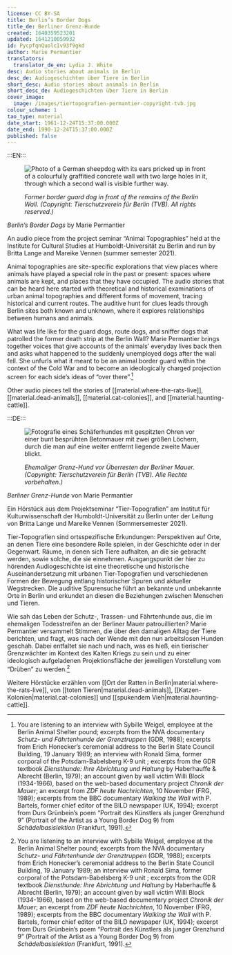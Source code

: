 ```yaml
---
license: CC BY-SA
title: Berlin’s Border Dogs
title_de: Berliner Grenz-Hunde
created: 1640359523201
updated: 1641210059932
id: PycpfqnQuolcIv93f9gkd
author: Marie Permantier
translators:
  translator_de_en: Lydia J. White
desc: Audio stories about animals in Berlin
desc_de: Audiogeschichten über Tiere in Berlin
short_desc: Audio stories about animals in Berlin
short_desc_de: Audiogeschichten über Tiere in Berlin
cover_image:
  image: /images/tiertopografien-permantier-copyright-tvb.jpg
colour_scheme: 1
tao_type: material
date_start: 1961-12-24T15:37:00.000Z
date_end: 1990-12-24T15:37:00.000Z
published: false
---
```


:::EN:::

<figure>

![Photo of a German sheepdog with its ears pricked up in front of a colourfully graffitied concrete wall with two large holes in it, through which a second wall is visible further way.](/images/mv/tiertopografien-permantier-copyright-tvb.JPG)

<figcaption>

_Former border guard dog in front of the remains of the Berlin Wall. (Copyright: Tierschutzverein für Berlin (TVB). All rights reserved.)_

</figcaption>

</figure>

<sound file="/audio/Audiobeitrag_Permantier_website version.mp3">_Berlin’s Border Dogs_ by Marie Permantier</sound>

An audio piece from the project seminar “Animal Topographies” held at the Institute for Cultural Studies at Humboldt-Universität zu Berlin and run by Britta Lange and Mareike Vennen (summer semester 2021). 

Animal topographies are site-specific explorations that view places where animals have played a special role in the past or present: spaces where animals are kept, and places that they have occupied. The audio stories that can be heard here started with theoretical and historical examinations of urban animal topographies and different forms of movement, tracing historical and current routes. The auditive hunt for clues leads through Berlin sites both known and unknown, where it explores relationships between humans and animals.

What was life like for the guard dogs, route dogs, and sniffer dogs that patrolled the former death strip at the Berlin Wall? Marie Permantier brings together voices that give accounts of the animals’ everyday lives back then and asks what happened to the suddenly unemployed dogs after the wall fell. She unfurls what it meant to be an animal border guard within the context of the Cold War and to become an ideologically charged projection screen for each side’s ideas of “over there”.[^1]

Other audio pieces tell the stories of [[material.where-the-rats-live]], [[material.dead-animals]], [[material.cat-colonies]], and [[material.haunting-cattle]].


[^1]: You are listening to an interview with Sybille Weigel, employee at the Berlin Animal Shelter pound; excerpts from the NVA documentary _Schutz- und Fährtenhunde der Grenztruppen_ (GDR, 1988); excerpts from Erich Honecker’s ceremonial address to the Berlin State Council Building, 19 January 1989; an interview with Ronald Sima, former corporal of the Potsdam-Babelsberg K-9 unit ; excerpts from the GDR textbook _Diensthunde: Ihre Abrichtung und Haltung_ by Haberhauffe & Albrecht (Berlin, 1979); an account given by wall victim Willi Block (1934-1966), based on the web-based documentary project _Chronik der Mauer_; an excerpt from _ZDF heute Nachrichten_, 10 November (FRG, 1989); excerpts from the BBC documentary _Walking the Wall_ with P. Bartels, former chief editor of the BILD newspaper (UK, 1994); excerpt from Durs Grünbein’s poem “Portrait des Künstlers als junger Grenzhund 9” (Portrait of the Artist as a Young Border Dog 9) from _Schädelbasislektion_ (Frankfurt, 1991).

:::DE:::

<figure>

![Fotografie eines Schäferhundes mit gespitzten Ohren vor einer bunt besprühten Betonmauer mit zwei größen Löchern, durch die man auf eine weiter entfernt liegende zweite Mauer blickt.](/images/mv/tiertopografien-permantier-copyright-tvb.JPG)

<figcaption>

_Ehemaliger Grenz-Hund vor Überresten der Berliner Mauer. (Copyright: Tierschutzverein für Berlin (TVB). Alle Rechte vorbehalten.)_

</figcaption>

</figure>

<sound file="/audio/Audiobeitrag_Permantier_website version.mp3">_Berliner Grenz-Hunde_ von Marie Permantier</sound>

Ein Hörstück aus dem Projektseminar “Tier-Topografien” am Institut für Kulturwissenschaft der Humboldt-Universität zu Berlin unter der Leitung von Britta Lange und Mareike Vennen (Sommersemester 2021). 

Tier-Topografien sind ortsspezifische Erkundungen: Perspektiven auf Orte, an denen Tiere eine besondere Rolle spielen, in der Geschichte oder in der Gegenwart. Räume, in denen sich Tiere aufhalten, an die sie gebracht werden, sowie solche, die sie einnehmen. Ausgangspunkt der hier zu hörenden Audiogeschichte ist eine theoretische und historische Auseinandersetzung mit urbanen Tier-Topografien und verschiedenen Formen der Bewegung entlang historischer Spuren und aktueller Wegstrecken. Die auditive Spurensuche führt an bekannte und unbekannte Orte in Berlin und erkundet an diesen die Beziehungen zwischen Menschen und Tieren.

Wie sah das Leben der Schutz-, Trassen- und Fährtenhunde aus, die im ehemaligen Todesstreifen an der Berliner Mauer patrouillierten? Marie Permantier versammelt Stimmen, die über den damaligen Alltag der Tiere berichten, und fragt, was nach der Wende mit den nun arbeitslosen Hunden geschah. Dabei entfaltet sie nach und nach, was es hieß, ein tierischer Grenzwächter im Kontext des Kalten Kriegs zu sein und zu einer ideologisch aufgeladenen Projektionsfläche der jeweiligen Vorstellung vom “Drüben” zu werden.[^1]

Weitere Hörstücke erzählen vom [[Ort der Ratten in Berlin|material.where-the-rats-live]], von [[toten Tieren|material.dead-animals]], [[Katzen-Kolonien|material.cat-colonies]] und [[spukendem Vieh|material.haunting-cattle]].

 [^1]: Sie hören: Interview mit Sybille Weigel, Mitarbeiterin der Tiersammelstelle des TVBs; Auszüge aus dem NVA-Dokumentarfilm _Schutz- und Fährtenhunde der Grenztruppen_ (DDR, 1988); Auszüge aus Erich Honeckers Festansprache im Berliner Staatsratsgebäude am 19. Januar 1989; Interview mit Ronald Sima, ehemaliger Unteroffizier der Hundestaffel Potsdam-Babelsberg; Auszüge aus dem DDR Fachbuch _Diensthunde: Ihre Abrichtung und Haltung_ von Haberhauffe & Albrecht (Berlin, 1979); Bericht über das Maueropfer Willi Block (1934-1966) auf Grundlage des webbasierten Dokumentations-Projekts _Chronik der Mauer_; Auszug aus _ZDF heute Nachrichten_ vom 10. November (BRD, 1989); Auszüge aus der BBC-Dokumentation _Walking the Wall_, u.a. mit Peter Bartels, ehemaliger Chefredakteur der BILD-Zeitung (UK, 1994); Auszug aus Durs Grünbeins Gedicht “Portrait des Künstlers als junger Grenzhund 9” in _Schädelbasislektion_ (Frankfurt, 1991).

